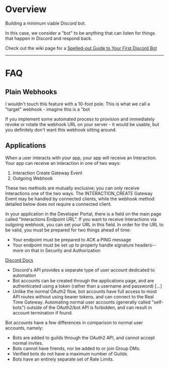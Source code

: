 # Overview
Building a minimum viable Discord bot.

In this case, we consider a "bot" to be anything that can listen for things that happen in Discord and respond back.

Check out the wiki page for a [Spelled-out Guide to Your First Discord Bot](https://github.com/hitorilabs/minibot/wiki/Spelled-out-Guide-to-Your-First-Discord-Bot)

---
# FAQ
## Plain Webhooks 
I wouldn't touch this feature with a 10-foot pole. This is what we call a "target" webhook - imagine this is a "bot

If you implement some automated process to provision and immediately revoke or rotate the webhook URL on your server - it would be usable, but you definitely don't want this webhook sitting around.

## Applications

When a user interacts with your app, your app will receive an Interaction. Your app can receive an interaction in one of two ways:

1. Interaction Create Gateway Event
2. Outgoing Webhook


These two methods are mutually exclusive; you can only receive Interactions one of the two ways. The INTERACTION_CREATE Gateway Event may be handled by connected clients, while the webhook method detailed below does not require a connected client.

In your application in the Developer Portal, there is a field on the main page called "Interactions Endpoint URL". If you want to receive Interactions via outgoing webhook, you can set your URL in this field. In order for the URL to be valid, you must be prepared for two things ahead of time:

- Your endpoint must be prepared to ACK a PING message
- Your endpoint must be set up to properly handle signature headers--more on that in Security and Authorization


[Discord Docs](https://discord.com/developers/docs/topics/oauth2#bots)

- Discord's API provides a separate type of user account dedicated to automation
- Bot accounts can be created through the applications page, and are authenticated using a token (rather than a username and password) [...]
- Unlike the normal OAuth2 flow, bot accounts have full access to most API routes without using bearer tokens, and can connect to the Real Time Gateway. Automating normal user accounts (generally called "self-bots") outside of the OAuth2/bot API is forbidden, and can result in account termination if found.

Bot accounts have a few differences in comparison to normal user accounts, namely:

- Bots are added to guilds through the OAuth2 API, and cannot accept normal invites.
- Bots cannot have friends, nor be added to or join Group DMs.
- Verified bots do not have a maximum number of Guilds.
- Bots have an entirely separate set of Rate Limits.
